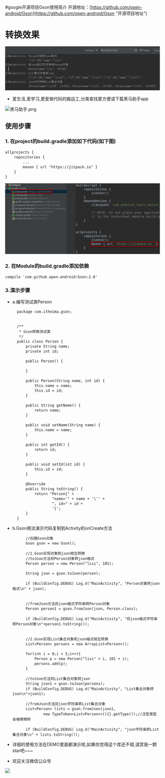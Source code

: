 #google开源项目Gson使用简介
开源地址：[https://github.com/open-android/Gson](https://github.com/open-android/Gson "开源项目地址")

# 转换效果
![](screenshot.png)

* 爱生活,爱学习,更爱做代码的搬运工,分类查找更方便请下载黑马助手app


![黑马助手.png](http://upload-images.jianshu.io/upload_images/4037105-f777f1214328dcc4.png?imageMogr2/auto-orient/strip%7CimageView2/2/w/1240)

## 使用步骤

### 1. 在project的build.gradle添加如下代码(如下图)

	allprojects {
	    repositories {
	        ...
	        maven { url "https://jitpack.io" }
	    }
	}
![](screenshot1.png)

### 2. 在Module的build.gradle添加依赖

    compile 'com.github.open-android:Gson:2.8'

### 3.演示步骤

* a.编写测试类Person

		package com.itheima.gson;
		
		
		/**
		 * Gson转换测试类
		 */
		public class Person {
		    private String name;
		    private int id;
		
		    public Person() {
		
		    }
		
		    public Person(String name, int id) {
		        this.name = name;
		        this.id = id;
		    }
		
		    public String getName() {
		        return name;
		    }
		
		    public void setName(String name) {
		        this.name = name;
		    }
		
		    public int getId() {
		        return id;
		    }
		
		    public void setId(int id) {
		        this.id = id;
		    }
		
		    @Override
		    public String toString() {
		        return "Person{" +
		                "name='" + name + '\'' +
		                ", id=" + id +
		                '}';
		    }
		}

* b.Gson用法演示代码复制到Activity的onCreate方法

	        //创建Gson对象
	        Gson gson = new Gson();
	
	        //1.Gson实现对象和json相互转换
	        //toJson方法将Person对象转json格式
	        Person person = new Person("lisi", 101);
	
	        String json = gson.toJson(person);
	
	        if (BuildConfig.DEBUG) Log.d("MainActivity", "Person对象转json格式\n" + json);
	
	
	        //fromJson方法将json格式字符串转Person对象
	        Person person1 = gson.fromJson(json, Person.class);
	        
	        if (BuildConfig.DEBUG) Log.d("MainActivity", "将json格式字符串转Person对象\n"+person1.toString());
	
	
	        //2.Gson实现List集合对象和json格式相互转换
	        List<Person> persons = new ArrayList<Person>();
	
	        for(int i = 0;i < 3;i++){
	            Person p = new Person("lisi" + i, 101 + i);
	            persons.add(p);
	        }
	
	        //toJson方法将List集合对象转json
	        String json1 = gson.toJson(persons);
	        if (BuildConfig.DEBUG) Log.d("MainActivity", "List集合对象转json\n"+json1);
	
	        //fromJson方法将json字符串转List集合对象
	        List<Person> lists = gson.fromJson(json1,
	                new TypeToken<List<Person>>(){}.getType());//泛型类型会被擦擦除
	
	        if (BuildConfig.DEBUG) Log.d("MainActivity", "json字符串转List集合对象\n" + lists.toString());



* 详细的使用方法在DEMO里面都演示啦,如果你觉得这个库还不错,请赏我一颗star吧~~~

* 欢迎关注微信公众号

![](http://upload-images.jianshu.io/upload_images/4037105-8f737b5104dd0b5d.png?imageMogr2/auto-orient/strip%7CimageView2/2/w/1240)
